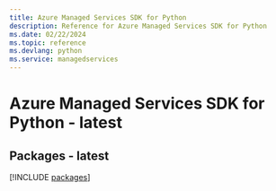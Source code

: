 ```yaml
---
title: Azure Managed Services SDK for Python
description: Reference for Azure Managed Services SDK for Python
ms.date: 02/22/2024
ms.topic: reference
ms.devlang: python
ms.service: managedservices
---
```

# Azure Managed Services SDK for Python - latest
## Packages - latest
[!INCLUDE [packages](managed-services-index.md)]
